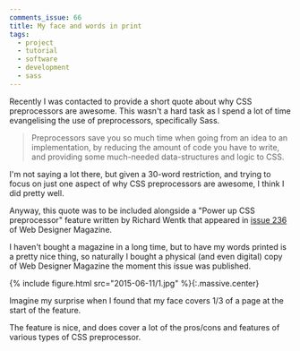 ```yaml
---
comments_issue: 66
title: My face and words in print
tags:
  - project
  - tutorial
  - software
  - development
  - sass
---
```


Recently I was contacted to provide a short quote about why CSS preprocessors are awesome. This wasn't a hard task as I spend a lot of time evangelising the use of preprocessors, specifically Sass.

<!-- more -->

> Preprocessors save you so much time when going from an idea to an implementation, by reducing the amount of code you have to write, and providing some much-needed data-structures and logic to CSS.

I'm not saying a lot there, but given a 30-word restriction, and trying to focus on just one aspect of why CSS preprocessors are awesome, I think I did pretty well.

Anyway, this quote was to be included alongside a "Power up CSS preprocessor" feature written by Richard Wentk that appeared in [issue 236](https://www.imagineshop.co.uk/index.php/catalog/product/view/id/3614/s/web-designer-issue-236/) of Web Designer Magazine.

I haven't bought a magazine in a long time, but to have my words printed is a pretty nice thing, so naturally I bought a physical (and even digital) copy of Web Designer Magazine the moment this issue was published.

{% include figure.html src="2015-06-11/1.jpg" %}{:.massive.center}

Imagine my surprise when I found that my face covers 1/3 of a page at the start of the feature.

The feature is nice, and does cover a lot of the pros/cons and features of various types of CSS preprocessor.
